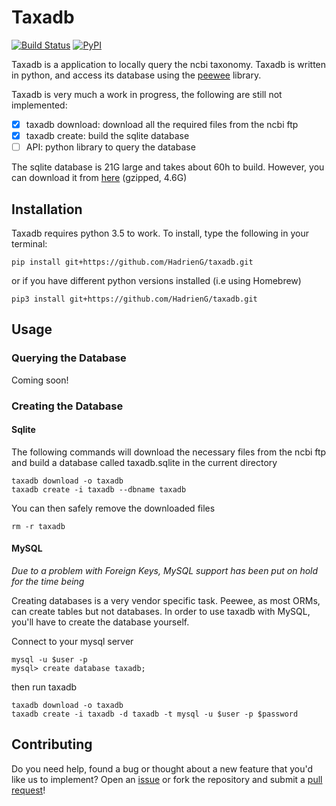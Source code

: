 # Taxadb

[![Build Status](https://travis-ci.org/HadrienG/taxadb.svg?branch=master)](https://travis-ci.org/HadrienG/taxadb)
[![PyPI](https://img.shields.io/badge/python-3.5-blue.svg)]()
<!-- [![PyPI](https://img.shields.io/badge/license-GPLv3-blue.svg)]() -->

Taxadb is a application to locally query the ncbi taxonomy. Taxadb is written in python, and access its database using the [peewee](http://peewee.readthedocs.io) library.

Taxadb is very much a work in progress, the following are still not implemented:  
- [x] taxadb download: download all the required files from the ncbi ftp  
- [x] taxadb create: build the sqlite database  
- [ ] API: python library to query the database

The sqlite database is 21G large and takes about 60h to build. However, you can download it from [here](http://139.162.178.46/files/taxadb/taxadb.sqlite.gz) (gzipped, 4.6G)


## Installation

Taxadb requires python 3.5 to work. To install, type the following in your terminal:

    pip install git+https://github.com/HadrienG/taxadb.git

or if you have different python versions installed (i.e using Homebrew)

    pip3 install git+https://github.com/HadrienG/taxadb.git


## Usage

### Querying the Database

Coming soon!

### Creating the Database

#### Sqlite

The following commands will download the necessary files from the ncbi ftp and build a database called taxadb.sqlite in the current directory

    taxadb download -o taxadb
    taxadb create -i taxadb --dbname taxadb

You can then safely remove the downloaded files

    rm -r taxadb

#### MySQL

*Due to a problem with Foreign Keys, MySQL support has been put on hold for the time being*

Creating databases is a very vendor specific task. Peewee, as most ORMs, can create tables but not databases.
In order to use taxadb with MySQL, you'll have to create the database yourself.

Connect to your mysql server

    mysql -u $user -p
    mysql> create database taxadb;

then run taxadb

    taxadb download -o taxadb
    taxadb create -i taxadb -d taxadb -t mysql -u $user -p $password


## Contributing

Do you need help, found a bug or thought about a new feature that you'd like us to implement? Open an [issue](https://github.com/HadrienG/taxadb/issues) or fork the repository and submit a [pull request](https://github.com/HadrienG/taxadb/pulls)!
